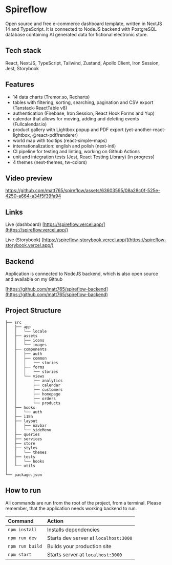 # Spireflow
Open source and free e-commerce dashboard template, written in NextJS 14 and TypeScript. It is connected to NodeJS backend with PostgreSQL database containing AI generated data for fictional electronic store.

## Tech stack
React, NextJS, TypeScript, Tailwind, Zustand, Apollo Client, Iron Session, Jest, Storybook

## Features
- 14 data charts (Tremor.so, Recharts)
- tables with filtering, sorting, searching, pagination and CSV export (Tanstack-ReactTable v8)
- authentication (Firebase, Iron Session, React Hook Forms and Yup)
- calendar that allows for moving, adding and deleting events (Fullcalendar.io)
- product gallery with Lightbox popup and PDF export (yet-another-react-lightbox, @react-pdf/renderer)
- world map with tooltips (react-simple-maps)
- internationalization: english and polish (next-intl)
- CI pipeline for testing and linting, working on Github Actions
- unit and integration tests (Jest, React Testing Library) [in progress]
- 4 themes (next-themes, tw-colors)

## Video preview
https://github.com/matt765/spireflow/assets/63603595/08a28c0f-525e-4250-a664-a34f5f39fa94

## Links
Live (dashboard) [https://spireflow.vercel.app/](https://spireflow.vercel.app/)

Live (Storybook) [https://spireflow-storybook.vercel.app/](https://spireflow-storybook.vercel.app/)

## Backend
Application is connected to NodeJS backend, which is also open source and available on my Github

[https://github.com/matt765/spireflow-backend](https://github.com/matt765/spireflow-backend)

##  Project Structure
```
├── src
│   ├── app
│   │   └── locale
│   ├── assets
│   │   ├── icons
│   │   └── images
│   ├── components
│   │   ├── auth
│   │   ├── common
│   │   │   └── stories
│   │   ├── forms
│   │   │   └── stories
│   │   └── views
│   │       ├── analytics
│   │       ├── calendar
│   │       ├── customers
│   │       ├── homepage
│   │       ├── orders
│   │       └── products
│   ├── hooks
│   │   └── auth
│   ├── i18n
│   ├── layout
│   │   ├── navbar
│   │   └── sideMenu
│   ├── queries
│   ├── services
│   ├── store
│   ├── styles
│   │   └── themes
│   ├── tests
│   │   └── hooks
│   └── utils
│ 
└── package.json
```

##  How to run
All commands are run from the root of the project, from a terminal. Please remember, that the application needs working backend to run. 

| Command                | Action                                             |
| :--------------------- | :------------------------------------------------- |
| `npm install`          | Installs dependencies                              |
| `npm run dev`          | Starts dev server at `localhost:3000`              |
| `npm run build`        | Builds your production site                        |
| `npm start`            | Starts server at `localhost:3000`                  |
